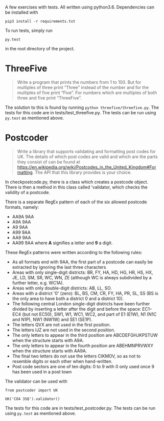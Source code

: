 A few exercises with tests. All written using python3.6. Dependencies can be installed with

`pip3 install -r requirements.txt`

To run tests, simply run 

`py.test`

in the root directory of the project.

ThreeFive
=========
> Write a program that prints the numbers from 1 to 100. But for multiples of three print “Three” instead of the number and for the multiples of five print “Five”. For numbers which are multiples of both three and five print “ThreeFive”.

The solution to this is found by running `python threefive/threefive.py`. The tests for this code are in tests/test_threefive.py. The tests can be run using `py.test` as mentioned above.

Postcoder
=========

> Write a library that supports validating and formatting post codes for UK. The details of which post codes are valid and which are the parts they consist of can be found at https://en.wikipedia.org/wiki/Postcodes_in_the_United_Kingdom#Formatting. The API that this library provides is your choice.

In checkpostcode.py, there is a class which creates a postcode object. There is then a method in this class called 'validator, which checks the validity of a postcode.

There is a separate RegEx pattern of each of the six allowed postcode formats, namely:
* AA9A 9AA
* A9A 9AA
* A9 9AA
* A99 9AA
* AA9 9AA
* AA99 9AA
 where **A** signifies a letter and **9** a digit.

These RegEx patterns were written according to the following rules:
* As all formats end with 9AA, the first part of a postcode can easily be extracted by ignoring the last three characters
* Areas with only single-digit districts: BR, FY, HA, HD, HG, HR, HS, HX, JE, LD, SM, SR, WC, WN, ZE (although WC is always subdivided by a further letter, e.g. WC1A).
* Areas with only double-digit districts: AB, LL, SO.
* Areas with a district '0' (zero): BL, BS, CM, CR, FY, HA, PR, SL, SS (BS is the only area to have both a district 0 and a district 10).
* The following central London single-digit districts have been further divided by inserting a letter after the digit and before the space: EC1–EC4 (but not EC50), SW1, W1, WC1, WC2, and part of E1 (E1W), N1 (N1C and N1P), NW1 (NW1W) and SE1 (SE1P).
* The letters QVX are not used in the first position.
* The letters IJZ are not used in the second position.
* The only letters to appear in the third position are ABCDEFGHJKPSTUW when the structure starts with A9A.
* The only letters to appear in the fourth position are ABEHMNPRVWXY when the structure starts with AA9A.
* The final two letters do not use the letters CIKMOV, so as not to resemble digits or each other when hand-written.
* Post code sectors are one of ten digits: 0 to 9 with 0 only used once 9 has been used in a post town


The validator can be used with

```
from postcoder import UK

UK('CO4 3SQ').validator()
```

The tests for this code are in tests/test_postcoder.py. The tests can be run using `py.test` as mentioned above.
